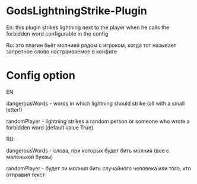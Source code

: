 # GodsLightningStrike-Plugin
En: this plugin strikes lightning next to the player when he calls the forbidden word configurable in the config

Ru: это плагин бьёт молнией рядом с игроком, когда тот называет запретное слово настраиваемое в конфиге
# Config option
EN:

dangerousWords - words in which lightning should strike (all with a small letter!)

randomPlayer - lightning strikes a random person or someone who wrote a forbidden word (default value True)

RU:

dangerousWords - слова, при которых будет бить молния (все с маленькой буквы)

randomPlayer - будет ли молния бить случайного человека или того, кто отправил текст 
